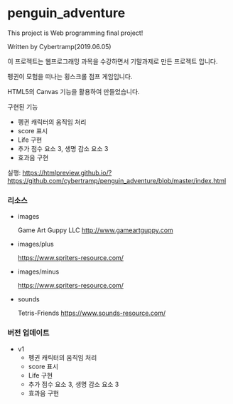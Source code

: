 # penguin_adventure
This project is Web programming final project!

Written by Cybertramp(2019.06.05)

이 프로젝트는 웹프로그래밍 과목을 수강하면서 기말과제로 만든 프로젝트 입니다.



펭귄이 모험을 떠나는 횡스크롤 점프 게임입니다.

HTML5의 Canvas 기능을 활용하여 만들었습니다.

구현된 기능

- 펭귄 캐릭터의 움직임 처리
- score 표시
- Life 구현
- 추가 점수 요소 3, 생명 감소 요소 3
- 효과음 구현

실행: <https://htmlpreview.github.io/?https://github.com/cybertramp/penguin_adventure/blob/master/index.html>



### 리소스

- images

    Game Art Guppy LLC
    http://www.gameartguppy.com

- images/plus

    https://www.spriters-resource.com/

- images/minus

    https://www.spriters-resource.com/

- sounds

    Tetris-Friends
    https://www.sounds-resource.com/



### 버전 업데이트

- v1
    - 펭귄 캐릭터의 움직임 처리
    - score 표시
    - Life 구현
    - 추가 점수 요소 3, 생명 감소 요소 3
    - 효과음 구현